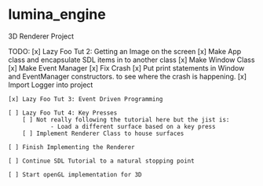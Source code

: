 # lumina_engine
3D Renderer Project

TODO:
    [x] Lazy Foo Tut 2: Getting an Image on the screen
        [x] Make App class and encapsulate SDL items in to another class
            [x] Make Window Class
            [x] Make Event Manager
            [x] Fix Crash 
                [x] Put print statements in Window and EventManager constructors.
                    to see where the crash is happening.
        [x] Import Logger into project
    
    [x] Lazy Foo Tut 3: Event Driven Programming

    [ ] Lazy Foo Tut 4: Key Presses
        [ ] Not really following the tutorial here but the jist is:
                - Load a different surface based on a key press
        [ ] Implement Renderer Class to house surfaces
    
    [ ] Finish Implementing the Renderer

    [ ] Continue SDL Tutorial to a natural stopping point

    [ ] Start openGL implementation for 3D
